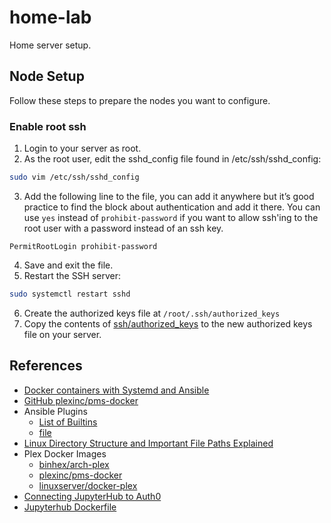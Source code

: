 # home-lab

Home server setup.


## Node Setup

Follow these steps to prepare the nodes you want to configure.

### Enable root ssh

1. Login to your server as root.
2. As the root user, edit the sshd_config file found in /etc/ssh/sshd_config:

```sh
sudo vim /etc/ssh/sshd_config
```

3. Add the following line to the file, you can add it anywhere but it’s good practice to find the block about authentication and add it there. You can use `yes` instead of `prohibit-password` if you want to allow ssh'ing to the root user with a password instead of an ssh key.

```
PermitRootLogin prohibit-password
```

4. Save and exit the file.
5. Restart the SSH server:

```sh
sudo systemctl restart sshd
```

6. Create the authorized keys file at `/root/.ssh/authorized_keys`
7. Copy the contents of [ssh/authorized_keys](./ssh/authorized_keys) to the new authorized keys file on your server.


## References

- [Docker containers with Systemd and Ansible](https://kmh.prasil.info/posts/docker-containers-with-systemd-and-ansible/)
- [GitHub plexinc/pms-docker](https://github.com/plexinc/pms-docker)
- Ansible Plugins
  - [List of Builtins](https://docs.ansible.com/ansible/latest/collections/ansible/builtin/index.html#plugin-index)
  - [file](https://docs.ansible.com/ansible/latest/collections/ansible/builtin/file_module.html#ansible-collections-ansible-builtin-file-module)
- [Linux Directory Structure and Important File Paths Explained](https://www.tecmint.com/linux-directory-structure-and-important-files-paths-explained/)
- Plex Docker Images
  - [binhex/arch-plex](https://hub.docker.com/r/binhex/arch-plex)
  - [plexinc/pms-docker](https://hub.docker.com/r/plexinc/pms-docker/)
  - [linuxserver/docker-plex](https://github.com/linuxserver/docker-plex)
- [Connecting JupyterHub to Auth0](https://medium.com/@bluedme/connecting-jupyterhub-to-auth0-e92f0bb6efb0)
- [Jupyterhub Dockerfile](https://github.com/jupyterhub/jupyterhub/blob/main/Dockerfile)
